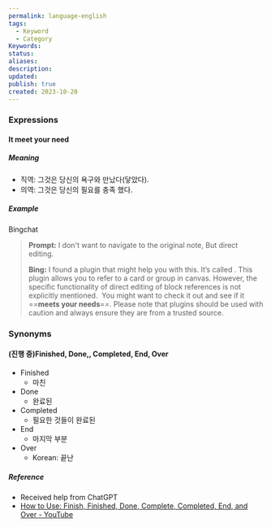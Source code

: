 ```yaml
---
permalink: language-english
tags:
  - Keyword
  - Category
Keywords: 
status: 
aliases: 
description: 
updated: 
publish: true
created: 2023-10-20
---
```



### Expressions
#### It meet your need

##### Meaning
- 직역: 그것은 당신의 욕구와 만났다(닿았다).
- 의역: 그것은 당신의 필요를 충족 했다.

##### Example
Bingchat
>**Prompt:**
>I don't want to navigate to the original note, But direct editing.
> 
>**Bing:** 
>I found a plugin that might help you with this. It’s called . This plugin allows you to refer to a card or group in canvas. However, the specific functionality of direct editing of block references is not explicitly mentioned. 
>You might want to check it out and see if it ==**meets your needs**==. Please note that plugins should be used with caution and always ensure they are from a trusted source.


### Synonyms
#### (진행 중)Finished, Done,, Completed, End, Over

- Finished
	- 마친
- Done
	- 완료된
- Completed
	- 필요한 것들이 완료된
- End
	- 마지막 부분
- Over
	- Korean: 끝난

##### Reference
- Received help from ChatGPT
- [How to Use: Finish, Finished, Done, Complete, Completed, End, and Over - YouTube](https://www.youtube.com/watch?v=lVzW6LTWoPE)